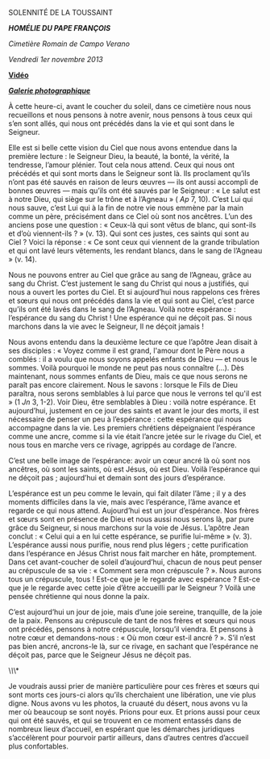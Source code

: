 SOLENNITÉ DE LA TOUSSAINT

***HOMÉLIE DU PAPE FRANÇOIS***

*Cimetière Romain de Campo Verano*

*Vendredi 1er novembre 2013*

**[Vidéo](http://player.rv.va/vaticanplayer.asp?language=it&tic=VA_OA3BUDR1)**

***[Galerie photographique](http://www.photogallery.va/content/photogallery/fr/celebrazioni-liturgiche/cimitero-verano20131101.html)***

À cette heure-ci, avant le coucher du soleil, dans ce cimetière nous nous recueillons et nous pensons à notre avenir, nous pensons à tous ceux qui s’en sont allés, qui nous ont précédés dans la vie et qui sont dans le Seigneur.

Elle est si belle cette vision du Ciel que nous avons entendue dans la première lecture : le Seigneur Dieu, la beauté, la bonté, la vérité, la tendresse, l’amour plénier. Tout cela nous attend. Ceux qui nous ont précédés et qui sont morts dans le Seigneur sont là. Ils proclament qu’ils n’ont pas été sauvés en raison de leurs œuvres — ils ont aussi accompli de bonnes œuvres — mais qu’ils ont été sauvés par le Seigneur : « Le salut est à notre Dieu, qui siège sur le trône et à l’Agneau » ( *Ap* 7, 10). C’est Lui qui nous sauve, c’est Lui qui à la fin de notre vie nous emmène par la main comme un père, précisément dans ce Ciel où sont nos ancêtres. L’un des anciens pose une question : « Ceux-là qui sont vêtus de blanc, qui sont-ils et d’où viennent-ils ? » (v. 13). Qui sont ces justes, ces saints qui sont au Ciel ? Voici la réponse : « Ce sont ceux qui viennent de la grande tribulation et qui ont lavé leurs vêtements, les rendant blancs, dans le sang de l’Agneau » (v. 14).

Nous ne pouvons entrer au Ciel que grâce au sang de l’Agneau, grâce au sang du Christ. C’est justement le sang du Christ qui nous a justifiés, qui nous a ouvert les portes du Ciel. Et si aujourd’hui nous rappelons ces frères et sœurs qui nous ont précédés dans la vie et qui sont au Ciel, c’est parce qu’ils ont été lavés dans le sang de l’Agneau. Voilà notre espérance : l’espérance du sang du Christ ! Une espérance qui ne déçoit pas. Si nous marchons dans la vie avec le Seigneur, Il ne déçoit jamais !

Nous avons entendu dans la deuxième lecture ce que l’apôtre Jean disait à ses disciples : « Voyez comme il est grand, l'amour dont le Père nous a comblés : il a voulu que nous soyons appelés enfants de Dieu — et nous le sommes. Voilà pourquoi le monde ne peut pas nous connaître (...). Dès maintenant, nous sommes enfants de Dieu, mais ce que nous serons ne paraît pas encore clairement. Nous le savons : lorsque le Fils de Dieu paraîtra, nous serons semblables à lui parce que nous le verrons tel qu'il est » (1 *Jn* 3, 1-2). Voir Dieu, être semblables à Dieu : voilà notre espérance. Et aujourd’hui, justement en ce jour des saints et avant le jour des morts, il est nécessaire de penser un peu à l’espérance : cette espérance qui nous accompagne dans la vie. Les premiers chrétiens dépeignaient l’espérance comme une ancre, comme si la vie était l’ancre jetée sur le rivage du Ciel, et nous tous en marche vers ce rivage, agrippés au cordage de l’ancre.

C’est une belle image de l’espérance: avoir un cœur ancré là où sont nos ancêtres, où sont les saints, où est Jésus, où est Dieu. Voilà l’espérance qui ne déçoit pas ; aujourd’hui et demain sont des jours d’espérance.

L’espérance est un peu comme le levain, qui fait dilater l’âme ; il y a des moments difficiles dans la vie, mais avec l’espérance, l’âme avance et regarde ce qui nous attend. Aujourd’hui est un jour d’espérance. Nos frères et sœurs sont en présence de Dieu et nous aussi nous serons là, par pure grâce du Seigneur, si nous marchons sur la voie de Jésus. L’apôtre Jean conclut : « Celui qui a en lui cette espérance, se purifie lui-même » (v. 3). L’espérance aussi nous purifie, nous rend plus légers ; cette purification dans l’espérance en Jésus Christ nous fait marcher en hâte, promptement. Dans cet avant-coucher de soleil d’aujourd’hui, chacun de nous peut penser au crépuscule de sa vie : « Comment sera mon crépuscule ? ». Nous aurons tous un crépuscule, tous ! Est-ce que je le regarde avec espérance ? Est-ce que je le regarde avec cette joie d’être accueilli par le Seigneur ? Voilà une pensée chrétienne qui nous donne la paix.

C’est aujourd’hui un jour de joie, mais d’une joie sereine, tranquille, de la joie de la paix. Pensons au crépuscule de tant de nos frères et sœurs qui nous ont précédés, pensons à notre crépuscule, lorsqu’il viendra. Et pensons à notre cœur et demandons-nous : « Où mon cœur est-il ancré ? ». S’il n’est pas bien ancré, ancrons-le là, sur ce rivage, en sachant que l’espérance ne déçoit pas, parce que le Seigneur Jésus ne déçoit pas.

\\*\\*\\*

Je voudrais aussi prier de manière particulière pour ces frères et sœurs qui sont morts ces jours-ci alors qu’ils cherchaient une libération, une vie plus digne. Nous avons vu les photos, la cruauté du désert, nous avons vu la mer où beaucoup se sont noyés. Prions pour eux. Et prions aussi pour ceux qui ont été sauvés, et qui se trouvent en ce moment entassés dans de nombreux lieux d’accueil, en espérant que les démarches juridiques s’accélèrent pour pourvoir partir ailleurs, dans d’autres centres d’accueil plus confortables.